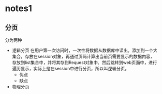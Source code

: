 # notes1

## 分页
  分为两种
  - 逻辑分页
    在用户第一次访问时，一次性将数据从数据库中读出，添加到一个大集合，存放在session对象，再通过页码计算出当前页需要显示的数据内容，存放到list集合中，并将其存到Request对象中，然后跳转到web页面中，进行遍历显示，实际上是在session中进行分页，所以叫逻辑分页。
    - 优点
    - 缺点
  - 物理分页
